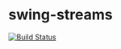 # swing-streams
[![Build Status](https://travis-ci.org/fthomas/swing-streams.svg?branch=master)](https://travis-ci.org/fthomas/swing-streams)
